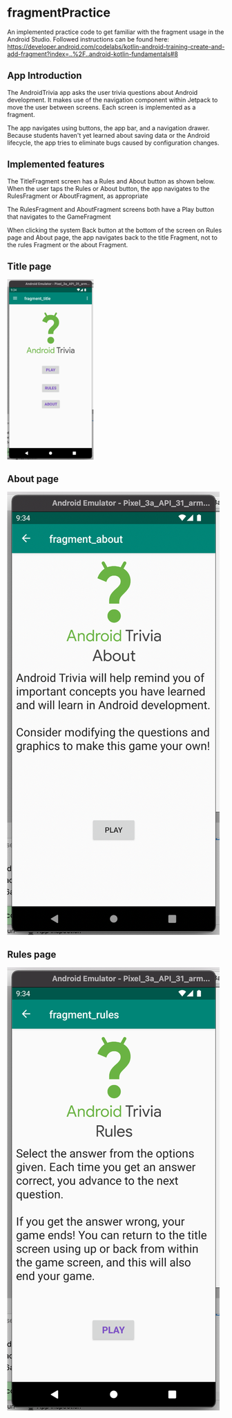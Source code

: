 fragmentPractice
============================
An implemented practice code to get familiar with the fragment usage in the Android Studio.
Followed instructions can be found here: https://developer.android.com/codelabs/kotlin-android-training-create-and-add-fragment?index=..%2F..android-kotlin-fundamentals#8

App Introduction
------------

The AndroidTrivia app asks the user trivia questions about Android development.
It makes use of the navigation component within Jetpack to move the user between
screens. Each screen is implemented as a fragment.

The app navigates using buttons, the app bar, and a navigation drawer. Because
students haven't yet learned about saving data or the Android lifecycle, the app
tries to eliminate bugs caused by configuration changes.

Implemented features
------------

The TitleFragment screen has a Rules and About button as shown below.
When the user taps the Rules or About button, the app navigates to the RulesFragment or AboutFragment, as appropriate

The RulesFragment and AboutFragment screens both have a Play button that navigates to the GameFragment

When clicking the system Back button at the bottom of the screen on Rules page and About page, the app navigates back to the title Fragment, not to the rules Fragment or the about Fragment.

Title page
------------
<img src="./demoFigure/showcase_titlePage.png" width="200">

About page
------------
![Alt text](./demoFigure/showcase_aboutPage.png?raw=true "Title")

Rules page
------------
![Alt text](./demoFigure/showcase_rulesPage.png?raw=true "Title")
